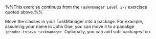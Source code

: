 <panel header="{{ icon_Q }} TaskManager Level 8">
<div id="body">

<panel type="seamless" src="../../project/taskManager/q-taskManagerLevel1.md#main" header="{{ icon_prereq }} TM-L1" minimized />
<panel type="seamless" src="../../project/taskManager/q-taskManagerLevel2.md#main" header="{{ icon_prereq }} TM-L2" minimized />
<panel type="seamless" src="../../project/taskManager/q-taskManagerLevel3.md#main" header="{{ icon_prereq }} TM-L3" minimized />
<panel type="seamless" src="../../project/taskManager/q-taskManagerLevel4.md#main" header="{{ icon_prereq }} TM-L4" minimized />
<panel type="seamless" src="../../project/taskManager/q-taskManagerLevel5.md#main" header="{{ icon_prereq }} TM-L5" minimized />
<panel type="seamless" src="../../project/taskManager/q-taskManagerLevel6.md#main" header="{{ icon_prereq }} TM-L6" minimized />
<panel type="seamless" src="../../project/taskManager/q-taskManagerLevel7.md#main" header="{{ icon_prereq }} TM-L7" minimized />

%%This exercise continues from the `TaskManager Level 1-7` exercises quoted above.%%

<div id="main">

Move the classes in your TaskManager into a package. For example, assuming your name in John Doe, you can move it to a pacakge `johndoe.tojava.taskmanager`. Optionally, you can add sub-packages too.

</div>

</div>
</panel>
